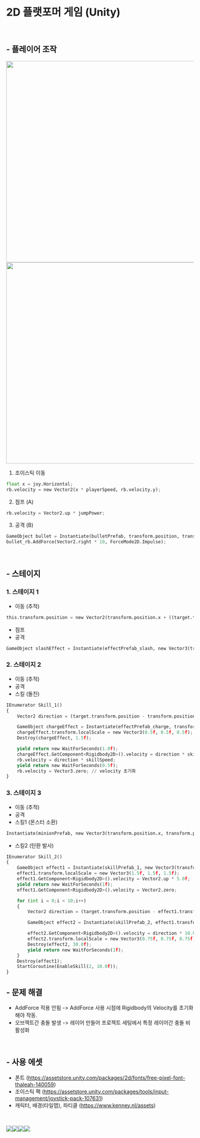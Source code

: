 # 2D 플랫포머 게임 (Unity)
<br/>

## - 플레이어 조작
<img src="https://user-images.githubusercontent.com/86781939/235141631-4cfe7876-e484-47be-b238-da2f02a6e0e5.png"  width="1200" height="540" > <img src="https://user-images.githubusercontent.com/86781939/235142481-63facdec-1818-40e6-a292-2f4d3e446b8c.png"  width="1200" height="540" >

   1. 조이스틱 이동
```python
float x = joy.Horizontal;
rb.velocity = new Vector2(x * playerSpeed, rb.velocity.y);
```
   2. 점프 (A)
```python
rb.velocity = Vector2.up * jumpPower;
```
   3. 공격 (B)
```python
GameObject bullet = Instantiate(bulletPrefab, transform.position, transform.rotation);
bullet_rb.AddForce(Vector2.right * 10, ForceMode2D.Impulse);
```
<br/>

## - 스테이지

  ### 1. 스테이지 1
  - 이동 (추적)
   ```python
   this.transform.position = new Vector2(transform.position.x + ((target.transform.position - transform.position).normalized).x * moveSpeed * Time.deltaTime, transform.position.y);
   ```
  - 점프
  - 공격
   ```python
   GameObject slashEffect = Instantiate(effectPrefab_slash, new Vector3(transform.position.x, transform.position.y, -3), transform.rotation);
   ```
  
  ### 2. 스테이지 2
  - 이동 (추적)
  - 공격
  - 스킬 (돌진)
   ```python
   IEnumerator Skill_1()
   {
       Vector2 direction = (target.transform.position - transform.position).normalized;

       GameObject chargeEffect = Instantiate(effectPrefab_charge, transform.position, transform.rotation);
       chargeEffect.transform.localScale = new Vector3(0.5f, 0.5f, 0.5f);
       Destroy(chargeEffect, 1.5f);

       yield return new WaitForSeconds(1.0f);
       chargeEffect.GetComponent<Rigidbody2D>().velocity = direction * skillSpeed;
       rb.velocity = direction * skillSpeed;
       yield return new WaitForSeconds(0.5f);
       rb.velocity = Vector3.zero; // velocity 초기화
   }
   ```
  
  ### 3. 스테이지 3
  - 이동 (추적)
  - 공격
  - 스킬1 (몬스터 소환)
   ```python
   Instantiate(minionPrefab, new Vector3(transform.position.x, transform.position.y, transform.position.z), transform.rotation);
   ```
  - 스킬2 (탄환 발사)
   ```python
   IEnumerator Skill_2()
   {
       GameObject effect1 = Instantiate(skillPrefab_1, new Vector3(transform.position.x, transform.position.y, -3), transform.rotation);
       effect1.transform.localScale = new Vector3(1.5f, 1.5f, 1.5f);
       effect1.GetComponent<Rigidbody2D>().velocity = Vector2.up * 5.0f;
       yield return new WaitForSeconds(1f);
       effect1.GetComponent<Rigidbody2D>().velocity = Vector2.zero;

       for (int i = 0;i < 10;i++)
       {
           Vector2 direction = (target.transform.position - effect1.transform.position).normalized;

           GameObject effect2 = Instantiate(skillPrefab_2, effect1.transform.position, Quaternion.AngleAxis((Mathf.Atan2(direction.y, direction.x) + 100) * Mathf.Rad2Deg, Vector3.forward));

           effect2.GetComponent<Rigidbody2D>().velocity = direction * 10.0f;
           effect2.transform.localScale = new Vector3(0.75f, 0.75f, 0.75f);
           Destroy(effect2, 30.0f);
           yield return new WaitForSeconds(1f);
       }
       Destroy(effect1);
       StartCoroutine(EnableSkill(2, 10.0f));
   }
   ```

## - 문제 해결
   - AddForce 적용 안됨 -> AddForce 사용 시점에 Rigidbody의 Velocity를 초기화해야 작동.
   - 오브젝트간 충돌 발생 -> 레이어 만들어 프로젝트 세팅에서 특정 레이어간 충돌 비활성화
<br/>

## - 사용 에셋
  - 폰트 (https://assetstore.unity.com/packages/2d/fonts/free-pixel-font-thaleah-140059)
  - 조이스틱 팩 (https://assetstore.unity.com/packages/tools/input-management/joystick-pack-107631)
  - 캐릭터, 배경(타일맵), 파티클 (https://www.kenney.nl/assets)
<br/>

<img src="https://img.shields.io/badge/Unity-212121?style=for-the-badge&logo=Unity&logoColor=white"><img src="https://img.shields.io/badge/Visual%20Studio-5C2D91?style=for-the-badge&logo=Visual%20Studio&logoColor=white"><img src="https://img.shields.io/badge/C%20Sharp-239120?style=for-the-badge&logo=C%20Sharp&logoColor=white"><img src="https://img.shields.io/badge/GitHub-181717?style=for-the-badge&logo=GitHub&logoColor=white">

